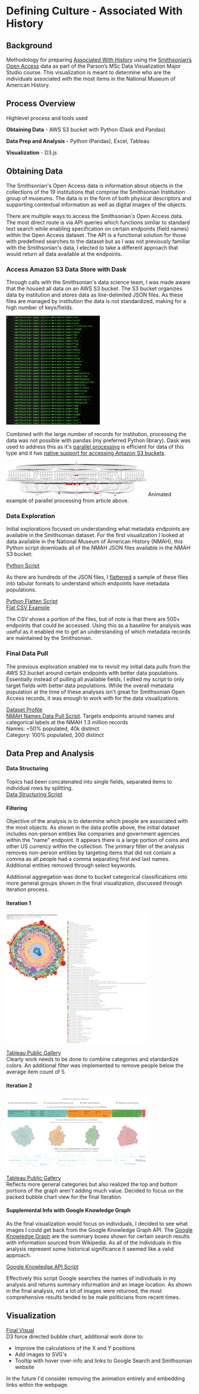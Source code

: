 # Defining Culture - Associated With History
## Background
Methodology for preparing [Associated With History](https://justinkraus.github.io/si_meta/names/) using the [Smithsonian’s Open Access](https://www.si.edu/openaccess) data as part of the Parson’s MSc Data Visualization Major Studio course. This visualization is meant to determine who are the individuals associated with the most items in the National Museum of American History.

## Process Overview
Highlevel process and tools used

**Obtaining Data** - AWS S3 bucket with Python (Dask and Pandas)

**Data Prep and Analysis** - Python (Pandas), Excel, Tableau

**Visualization** - D3.js

## Obtaining Data
The Smithsonian's Open Access data is information about objects in the collections of the 19 institutions that comprise the Smithsonian Institution group of museums. The data is in the form of both physical descriptors and supporting contextual information as well as digital images of the objects. 

There are multiple ways to access the Smithsonian's Open Access data. The most direct route is via API queries which functions similar to standard text search while enabling specification on certain endpoints (field names) within the Open Access dataset. The API is a functional solution for those with predefined searches to the dataset but as I was not previously familiar with the Smithsonian's data, I elected to take a different approach that would return all data available at the endpoints. 

### Access Amazon S3 Data Store with Dask
Through calls with the Smithsonian's data science team, I was made aware that the housed all data on an AWS S3 bucket. The S3 bucket organizes data by institution and stores data as line-delimited JSON files. As these files are managed by institution the data is not standardized, making for a high number of keys/fields. 

<img src="https://github.com/justinkraus/si_meta/blob/master/pythonAnalysis/1_exploration/si_aws_s3.png" height="25%" width="50%">

Combined with the large number of records for institution, processing the data was not possible with pandas (my preferred Python library). Dask was used to address this as it's [parallel processing](https://blog.dask.org/2017/01/24/dask-custom) is efficient for data of this type and it has [native support for accessing Amazon S3 buckets](https://docs.dask.org/en/latest/remote-data-services.html).

<img src="https://github.com/justinkraus/si_meta/blob/master/pythonAnalysis/1_exploration/grid_search_schedule.gif" height="66%" width="75%">  
Animated example of parallel processing from article above.

### Data Exploration
Initial explorations focused on understanding what metadata endpoints are available in the Smithsonian dataset. For the first visualization I looked at data available in the National Museum of American History (NMAH), this Python script downloads all of the NMAH JSON files available in the NMAH S3 bucket:

[Python Script](https://github.com/justinkraus/si_meta/blob/master/pythonAnalysis/1_exploration/smithsonian_API_2.py)

As there are hundreds of the JSON files, I [flattened](https://github.com/amirziai/flatten) a sample of these files into tabular formats to understand which endpoints have metadata populations.

[Python Flatten Script](https://github.com/justinkraus/si_meta/blob/master/pythonAnalysis/1_exploration/smithsonian_flatten.py)  
[Flat CSV Example](https://github.com/justinkraus/si_meta/blob/master/pythonAnalysis/1_exploration/json_flatten_df_example.csv)

The CSV shows a portion of the files, but of note is that there are 500+ endpoints that could be accessed. Using this as a baseline for analysis was useful as it enabled me to get an understanding of which metadata records are maintained by the Smithsonian.

### Final Data Pull
The previous exploration enabled me to revisit my initial data pulls from the AWS S3 bucket around certain endpoints with better data populations. Essentially instead of pulling all available fields, I edited my script to only target fields with better data populations. While the overall metadata population at the time of these analyses isn't great for Smithsonian Open Access records, it was enough to work with for the data visualizations.  

[Dataset Profile](https://justinkraus.github.io/si_meta/names/NMAH_Metadata_Profile.html)  
[NMAH Names Data Pull Script](https://github.com/justinkraus/si_meta/blob/master/pythonAnalysis/1_exploration/nmah_names_datapull.py). 
Targets endpoints around names and categorical labels at the NMAH
1.3 million records  
Names: ~50% populated, 40k distinct  
Category: 100% populated, 200 distinct  

## Data Prep and Analysis
#### Data Structuring
Topics had been concatenated into single fields, separated items to individual rows by splitting.  
[Data Structuring Script](https://github.com/justinkraus/si_meta/blob/master/pythonAnalysis/2_analysis/names/nmah_pandas.py)  

#### Filtering
Objective of the analysis is to determine which people are associated with the most objects. As shown in the data profile above, the initial dataset includes non-person entities like companies and government agencies within the "name" endpoint. It appears there is a large portion of coins and other US currency within the collection. The primary filter of the analysis removes non-person entities by targeting items that did not contain a comma as all people had a comma separating first and last names. Additional entities removed through select keywords.  

Additional aggregation was done to bucket categorical classifications into more general groups shown in the final visualization, discussed through iteration process.  

#### Iteration 1
<img src="https://github.com/justinkraus/si_meta/blob/master/pythonAnalysis/2_analysis/names/siNames1.png" height="66%" width="75%">  

[Tableau Public Gallery](https://public.tableau.com/profile/justin.k7646#!/vizhome/NMAH_VIZ_1/Sheet12)  
Clearly work needs to be done to combine categories and standardize colors. An additional filter was implemented to remove people below the average item count of 5.

#### Iteration 2
<img src="https://github.com/justinkraus/si_meta/blob/master/pythonAnalysis/2_analysis/names/siNames2.png" height="66%" width="75%">  

[Tableau Public Gallery](https://public.tableau.com/profile/justin.k7646#!/vizhome/NMAH_Viz_1_topics_treemap/Dashboard1)  
Reflects more general categories but also realized the top and bottom portions of the graph aren't adding much value. Decided to focus on the packed bubble chart view for the final Iteration.  

#### Supplemental Info with Google Knowledge Graph
As the final visualization would focus on individuals, I decided to see what images I could get back from the Google Knowledge Graph API. The [Google Knowledge Graph](https://blog.google/products/search/introducing-knowledge-graph-things-not/) are the summary boxes shown for certain search results with information sourced from Wikipedia. As all of the individuals in this analysis represent some historical significance it seemed like a valid approach.  

[Google Knowledge API Script](https://github.com/justinkraus/si_meta/blob/master/pythonAnalysis/2_analysis/names/google_knowledge_api.py)  

Effectively this script Google searches the names of individuals in my analysis and returns summary information and an image location. As shown in the final analysis, not a lot of images were returned, the most comprehensive results tended to be male politicians from recent times.

## Visualization
[Final Visual](https://justinkraus.github.io/si_meta/names/)  
D3 force directed bubble chart, additional work done to:
 - Improve the calculations of the X and Y positions
 - Add images to SVG's
 - Tooltip with hover over-info and links to Google Search and Smithsonian website

In the future I'd consider removing the animation entirely and embedding links within the webpage.